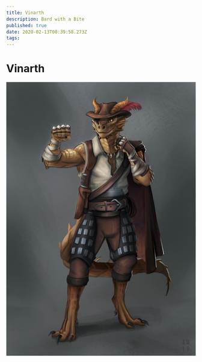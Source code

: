 ```yaml
---
title: Vinarth
description: Bard with a Bite
published: true
date: 2020-02-13T00:39:58.273Z
tags: 
---
```


# Vinarth

![vinarth.jpg](/people/vinarth.jpg)
